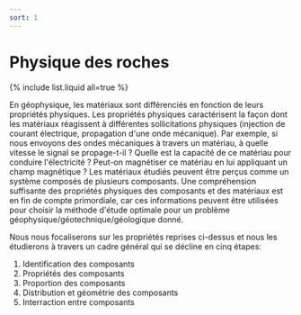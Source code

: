 ```yaml
---
sort: 1
---
```


# Physique des roches

{% include list.liquid all=true %}

En géophysique, les matériaux sont différenciés en fonction de leurs propriétés physiques. Les propriétés physiques caractérisent la façon dont les matériaux réagissent à différentes sollicitations physiques (injection de courant électrique, propagation d'une onde mécanique). Par exemple, si nous envoyons des ondes mécaniques à travers un matériau, à quelle vitesse le signal se propage-t-il ? Quelle est la capacité de ce matériau pour conduire l'électricité ? Peut-on magnétiser ce matériau en lui appliquant un champ magnétique ? Les matériaux étudiés peuvent être perçus comme un système composés de plusieurs composants.
Une compréhension suffisante des propriétés physiques des composants et des matériaux est en fin de compte primordiale, car ces informations peuvent être utilisées pour choisir la méthode d'étude optimale pour un problème géophysique/géotechnique/géologique donné.

Nous nous focaliserons sur les propriétés reprises ci-dessus et nous les étudierons à travers un cadre général qui se décline en cinq étapes:

1. Identification des composants
2. Propriétés des composants
3. Proportion des composants
4. Distribution et géométrie des composants
5. Interraction entre composants
